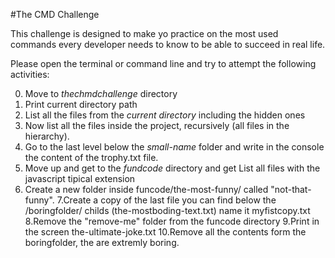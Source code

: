 #The CMD Challenge

This challenge is designed to make yo practice on the most used commands every
developer needs to know to be able to succeed in real life.

Please open the terminal or command line and try to attempt the following activities:

0. Move to *thechmdchallenge* directory
1. Print current directory path
2. List all the files from the *current directory* including the hidden ones
3. Now list all the files inside the project, recursively (all files in the hierarchy).
4. Go to the last level below the *small-name* folder and write in the console the content of the trophy.txt file.
5. Move up and get to the *fundcode* directory and get List all files with the javascript tipical extension
6. Create a new folder inside funcode/the-most-funny/ called "not-that-funny".
7.Create a copy of the last file you can find below the /boringfolder/ childs (the-mostboding-text.txt) name it myfistcopy.txt
8.Remove the "remove-me" folder from the funcode directory 
9.Print in the screen the-ultimate-joke.txt
10.Remove all the contents form the boringfolder, the are extremly boring. 